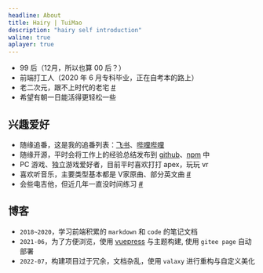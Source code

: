 ```yaml
---
headline: About
title: Hairy | TuiMao
description: "hairy self introduction"
waline: true
aplayer: true
---
```



- 99 后（12月，所以也算 00 后？）
- 前端打工人（2020 年 6 月专科毕业，正在自考本的路上）
- 老二次元，跟不上时代的老宅 [#](https://zh.moegirl.org.cn/%E8%80%81%E5%AE%85)
- 希望有朝一日能活得更轻松一些

<!-- more -->
## 兴趣爱好

- 随缘追番，这是我的追番列表：[飞书](https://ngd3d2laaq.feishu.cn/sheets/shtcnr8QsoQKMDTFlZSikjNV4bc)、[哔哩哔哩](https://space.bilibili.com/1490903/bangumi)
- 随缘开源，平时会将工作上的经验总结发布到 [github](https://github.com/TuiMao233)、[npm](https://www.npmjs.com/) 中
- PC 游戏、独立游戏爱好者，目前平时喜欢打打 apex，玩玩 vr
- 喜欢听音乐，主要类型基本都是 V家原曲、部分英文曲 [#](https://music.163.com/#/user/home?id=293486586)
- 会些电吉他，但近几年一直没时间练习 [#](https://www.bilibili.com/video/BV1t64y1T7bk?spm_id_from=333.999.0.0)

## 博客

- `2018~2020`，学习前端积累的 `markdown` 和 `code` 的笔记文档
- `2021-06`，为了方便浏览，使用 [vuepress]() 与主题构建, 使用 `gitee page` 自动部署
- `2022-07`，构建项目过于冗余，文档杂乱，使用 `valaxy` 进行重构与自定义美化
